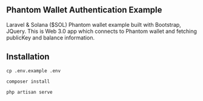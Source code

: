 ## Phantom Wallet Authentication Example

Laravel & Solana ($SOL) Phantom wallet example built with Bootstrap, JQuery. 
This is Web 3.0 app which connects to Phantom wallet and fetching publicKey and balance information.

## Installation

`cp .env.example .env`

`composer install`

`php artisan serve`
